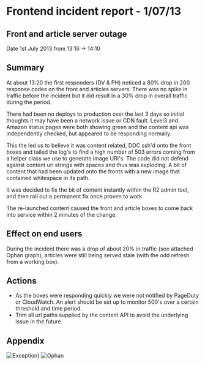 # Frontend incident report - 1/07/13

## Front and article server outage
Date 1st July 2013 from 13:16 -> 14:10

## Summary
At about 13:20 the first responders (DV & PH) noticed a 80% drop in 200 response codes on the front and articles servers. There was no spike in traffic before the incident but it did result in a 30% drop in overall traffic during the period.

There had been no deploys to production over the last 3 days so initial thoughts it may have been a network issue or CDN fault. Level3 and Amazon status pages were both showing green and the content api was independently checked, but appeared to be responding normally.

This the led us to believe it was content related, DOC ssh'd onto the front boxes and tailed the log's to find a high number of 503 errors coming from a helper class we use to generate image URI's. The code did not defend against content url strings with spaces and thus was exploding. A bit of content that had been updated onto the fronts with a new image that contained whitespace in its path.

It was decided to fix the bit of content instantly within the R2 admin tool, and then roll out a permanent fix once proven to work.

The re-launched content caused the front and article boxes to come back into service within 2 minutes of the change.

## Effect on end users
During the incident there was a drop of about 20% in traffic (see attached Ophan graph), articles were still being served stale (with the odd refresh from a working box).

## Actions
- As the boxes were responding quickly we were not notified by PageDuty or CloudWatch. An alert should be set up to monitor 500's over a certain threshold and time period.
- Trim all url paths supplied by the content API to avoid the underlying issue in the future.

## Appendix
![Exception](http://cl.ly/image/3A2f2s3F3i0v))
![Ophan](http://cl.ly/image/3b0F0q3W3m30)




